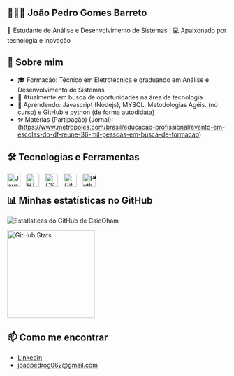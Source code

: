 ## 👩🏻‍💻 João Pedro Gomes Barreto

🌱 Estudante de Análise e Desenvolvimento de Sistemas | 💻 Apaixonado por tecnologia e inovação

## 🚀 Sobre mim

- 🎓 Formação: Técnico em Eletrotécnica e graduando em Análise e Desenvolvimento de Sistemas  
- 🔭 Atualmente em busca de oportunidades na área de tecnologia  
- 🌱 Aprendendo: Javascript (Nodejs), MYSQL, Metodologias Agéis. (no curso) e GitHub e python (de forma autodidata)
- ⚒️ Matérias (Partipação) (Jornal): (https://www.metropoles.com/brasil/educacao-profissional/evento-em-escolas-do-df-reune-36-mil-pessoas-em-busca-de-formacao)

## 🛠️ Tecnologias e Ferramentas

<img 
    align="left" 
    alt="JavaScript" 
    title="JavaScript"
    width="30px" 
    style="padding-right: 10px;" 
    src="https://cdn.jsdelivr.net/gh/devicons/devicon@latest/icons/javascript/javascript-original.svg" 
/>
<img 
    align="left" 
    alt="HTML"
    title="HTML" 
    width="30px" 
    style="padding-right: 10px;" 
    src="https://cdn.jsdelivr.net/gh/devicons/devicon@latest/icons/html5/html5-original.svg" 
/>
<img 
    align="left" 
    alt="CSS" 
    title="CSS"
    width="30px" 
    style="padding-right: 10px;" 
    src="https://cdn.jsdelivr.net/gh/devicons/devicon@latest/icons/css3/css3-original.svg" 
/>
<img 
    align="left" 
    alt="Git" 
    title="Git"
    width="30px" 
    style="padding-right: 10px;" 
    src="https://cdn.jsdelivr.net/gh/devicons/devicon@latest/icons/git/git-original.svg" 
/>
<img 
    align="left" 
    alt="Python" 
    title="Python"
    width="30px" 
    style="padding-right: 10px;" 
    src="https://cdn.jsdelivr.net/gh/devicons/devicon@latest/icons/python/python-original.svg" 
/>

-
## 📊 Minhas estatísticas no GitHub

![Estatísticas do GitHub de CaioOham](https://github-readme-stats.vercel.app/api?username=JpgomesG&show_icons=true&theme=radical&locale=pt-br)

<img 
  src="https://github-readme-stats.vercel.app/api/top-langs/?username=JpgomesG&theme=tokyonight&layout=compact&custom_title=Tecnologias&langs_count=9" 
  alt="GitHub Stats" 
  height="200" 
/>

## 📫 Como me encontrar

- [LinkedIn](https://www.linkedin.com/in/joaopedrog2/)
- [joaopedrog062@gmail.com](mailto:joaopedrog062@gmail.com)


